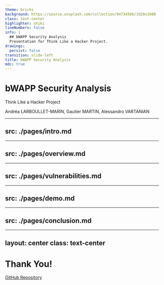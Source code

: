 ```yaml
---
theme: bricks
background: https://source.unsplash.com/collection/94734566/1920x1080
class: text-center
highlighter: shiki
lineNumbers: false
info: |
  ## bWAPP Security Analysis
  Presentation for Think Like a Hacker Project.
drawings:
  persist: false
transition: slide-left
title: bWAPP Security Analysis
mdc: true
---
```


<style>
.slidev-layout {
  position: relative;
}

.slide-number {
  position: absolute;
  right: 0.8rem;
  bottom: 0.8rem;
  font-size: 0.9rem;
  opacity: 0.6;
}
</style>

# bWAPP Security Analysis
Think Like a Hacker Project



<div class="pt-12">
  <span @click="$slidev.nav.next" class="px-2 py-1 rounded cursor-pointer" hover="bg-white bg-opacity-10">
    Andréa LARBOULLET-MARIN, Gautier MARTIN, Alessandro VARTANIAN
  </span>
</div>

---
src: ./pages/intro.md
---

---
src: ./pages/overview.md
---

---
src: ./pages/vulnerabilities.md
---

---
src: ./pages/demo.md
---

---
src: ./pages/conclusion.md
---

---
layout: center
class: text-center
---

# Thank You!

[GitHub Repository](https://github.com/alarboulletmarin/think-like-hacker-bwapp)